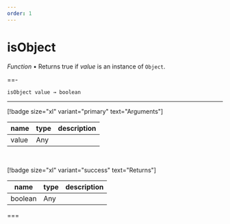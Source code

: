 ```yaml
---
order: 1
---
```

# isObject

_Function_ &bull; Returns true if _value_ is an instance of `Object`.


==- <pre><code>isObject value &rarr; boolean</code></pre>
<hr>

[!badge size="xl" variant="primary" text="Arguments"]

| name | type | description |
|------|------|-------------|
|value|Any||

<br>

[!badge size="xl" variant="success" text="Returns"]

| name | type | description |
|------|------|-------------|
|boolean|Any||



===



